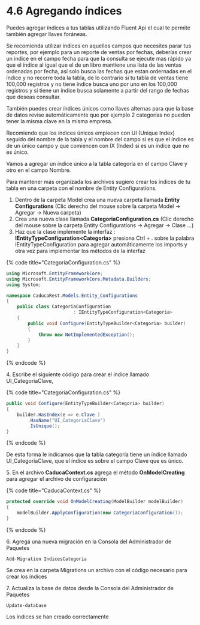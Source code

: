 # 4.6 Agregando índices

Puedes agregar índices a tus tablas utilizando Fluent Api el cual te permite también agregar llaves foráneas.&#x20;

Se recomienda utilizar índices en aquellos campos que necesites parar tus reportes, por ejemplo para un reporte de ventas por fechas, deberías crear un indice en el campo fecha para que la consulta se ejecute mas rápido ya que el índice al igual que el de un libro mantiene una lista de las ventas ordenadas por fecha, así solo busca las fechas que estan ordernadas en el índice y no recorre toda la tabla, de lo contrario si tu tabla de ventas tiene 100,000 registros y no tiene índice busca uno por uno en los 100,000 registros y si tiene un índice busca solamente a partir del rango de fechas que deseas consultar.

También puedes crear índices únicos como llaves alternas para que la base de datos revise automáticamente que por ejemplo 2 categorías no pueden tener la misma clave en la misma empresa.

Recomiendo que los índices únicos empiecen con UI (Unique Index) seguido del nombre de la tabla y el nombre del campo si es que el índice es de un único campo y que comiencen con IX (Index) si es un índice que no es único.

Vamos a agregar un índice único a la tabla categoría en el campo Clave y otro en el campo Nombre.

Para mantener más organizada los archivos sugiero crear los índices de tu tabla en una carpeta con el nombre de Entity Configurations.

1. Dentro de la carpeta Model crea una nueva carpeta llamada **Entity Configurations** (Clic derecho del mouse sobre la carpeta Model -> Agregar -> Nueva carpeta)
2. Crea una nueva clase llamada **CategoriaConfiguration.cs** (Clic derecho del mouse sobre la carpeta Entity Configurations -> Agregar -> Clase ...)
3. Haz que la clase implemente la interfaz : **IEntityTypeConfiguration\<Categoria>** presiona Ctrl + . sobre la palabra IEntityTypeConfiguration para agregar automáticamente los imports y otra vez para implementar los métodos de la interfaz

{% code title="CategoriaConfiguration.cs" %}
```csharp
using Microsoft.EntityFrameworkCore;
using Microsoft.EntityFrameworkCore.Metadata.Builders;
using System;

namespace CaducaRest.Models.Entity_Configurations
{
    public class CategoriaConfiguration 
                         : IEntityTypeConfiguration<Categoria>
    {
        public void Configure(EntityTypeBuilder<Categoria> builder)
        {
            throw new NotImplementedException();
        }
    }
}
```
{% endcode %}

&#x20;4\. Escribe el siguiente código para crear el índice llamado UI\_CategoriaClave,&#x20;

{% code title="CategoriaConfiguration.cs" %}
```csharp
public void Configure(EntityTypeBuilder<Categoria> builder)
{
    builder.HasIndex(e => e.Clave )
        .HasName("UI_CategoriaClave")
        .IsUnique();
}
```
{% endcode %}

De esta forma le indicamos que la tabla categoría tiene un índice llamado UI\_CategoriaClave, que el índice es sobre el campo Clave que es único.&#x20;

&#x20;5\. En el archivo **CaducaContext.cs** agrega el método **OnModelCreating** para agregar el archivo de configuración

{% code title="CaducaContext.cs" %}
```csharp
protected override void OnModelCreating(ModelBuilder modelBuilder)
{
    modelBuilder.ApplyConfiguration(new CategoriaConfiguration());
}
```
{% endcode %}

&#x20;6\. Agrega una nueva migración en la Consola del Administrador de Paquetes

```
Add-Migration IndicesCategoria
```

Se crea en la carpeta Migrations un archivo con el código necesario para crear los índices

7\. Actualiza la base de datos desde la Consola del Administrador de Paquetes

```
Update-database
```

Los índices se han creado correctamente
